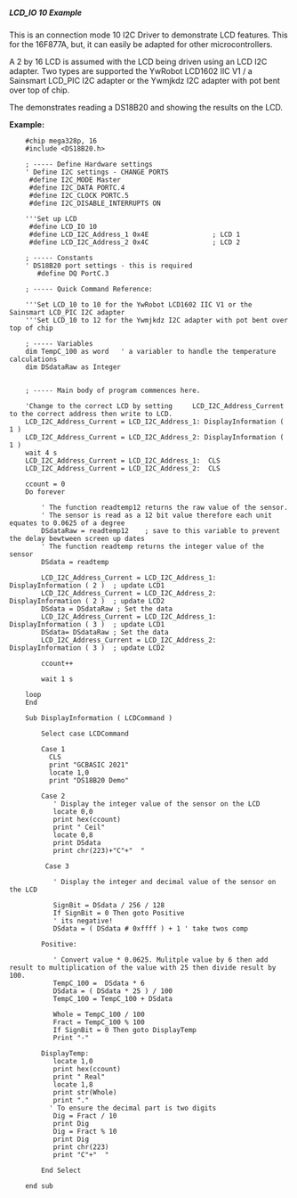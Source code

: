 <div class="section">

<div class="titlepage">

<div>

<div>

##### <span id="_lcd_io_10_example"></span>LCD\_IO 10 Example

</div>

</div>

</div>

This is an connection mode 10 I2C Driver to demonstrate LCD features.
This for the 16F877A, but, it can easily be adapted for other
microcontrollers.

A 2 by 16 LCD is assumed with the LCD being driven using an LCD I2C
adapter. Two types are supported the YwRobot LCD1602 IIC V1 / a
Sainsmart LCD\_PIC I2C adapter or the Ywmjkdz I2C adapter with pot bent
over top of chip.

The demonstrates reading a DS18B20 and showing the results on the LCD.

<span class="strong">**Example:**</span>

``` screen
    #chip mega328p, 16
    #include <DS18B20.h>

    ; ----- Define Hardware settings
    ' Define I2C settings - CHANGE PORTS
     #define I2C_MODE Master
     #define I2C_DATA PORTC.4
     #define I2C_CLOCK PORTC.5
     #define I2C_DISABLE_INTERRUPTS ON

    '''Set up LCD
     #define LCD_IO 10
     #define LCD_I2C_Address_1 0x4E                ; LCD 1
     #define LCD_I2C_Address_2 0x4C                ; LCD 2

    ; ----- Constants
    ' DS18B20 port settings - this is required
       #define DQ PortC.3

    ; ----- Quick Command Reference:

    '''Set LCD_10 to 10 for the YwRobot LCD1602 IIC V1 or the Sainsmart LCD_PIC I2C adapter
    '''Set LCD_10 to 12 for the Ywmjkdz I2C adapter with pot bent over top of chip

    ; ----- Variables
    dim TempC_100 as word   ' a variabler to handle the temperature calculations
    dim DSdataRaw as Integer


    ; ----- Main body of program commences here.

    'Change to the correct LCD by setting     LCD_I2C_Address_Current to the correct address then write to LCD.
    LCD_I2C_Address_Current = LCD_I2C_Address_1: DisplayInformation ( 1 )
    LCD_I2C_Address_Current = LCD_I2C_Address_2: DisplayInformation ( 1 )
    wait 4 s
    LCD_I2C_Address_Current = LCD_I2C_Address_1:  CLS
    LCD_I2C_Address_Current = LCD_I2C_Address_2:  CLS

    ccount = 0
    Do forever

        ' The function readtemp12 returns the raw value of the sensor.
        ' The sensor is read as a 12 bit value therefore each unit equates to 0.0625 of a degree
        DSdataRaw = readtemp12    ; save to this variable to prevent the delay bewtween screen up dates
        ' The function readtemp returns the integer value of the sensor
        DSdata = readtemp

        LCD_I2C_Address_Current = LCD_I2C_Address_1: DisplayInformation ( 2 )  ; update LCD1
        LCD_I2C_Address_Current = LCD_I2C_Address_2: DisplayInformation ( 2 )  ; update LCD2
        DSdata = DSdataRaw ; Set the data
        LCD_I2C_Address_Current = LCD_I2C_Address_1: DisplayInformation ( 3 )  ; update LCD1
        DSdata= DSdataRaw ; Set the data
        LCD_I2C_Address_Current = LCD_I2C_Address_2: DisplayInformation ( 3 )  ; update LCD2

        ccount++

        wait 1 s

    loop
    End

    Sub DisplayInformation ( LCDCommand )

        Select case LCDCommand

        Case 1
          CLS
          print "GCBASIC 2021"
          locate 1,0
          print "DS18B20 Demo"

        Case 2
           ' Display the integer value of the sensor on the LCD
           locate 0,0
           print hex(ccount)
           print " Ceil"
           locate 0,8
           print DSdata
           print chr(223)+"C"+"  "

         Case 3

           ' Display the integer and decimal value of the sensor on the LCD

           SignBit = DSdata / 256 / 128
           If SignBit = 0 Then goto Positive
           ' its negative!
           DSdata = ( DSdata # 0xffff ) + 1 ' take twos comp

        Positive:

           ' Convert value * 0.0625. Mulitple value by 6 then add result to multiplication of the value with 25 then divide result by 100.
           TempC_100 =  DSdata * 6
           DSdata = ( DSdata * 25 ) / 100
           TempC_100 = TempC_100 + DSdata

           Whole = TempC_100 / 100
           Fract = TempC_100 % 100
           If SignBit = 0 Then goto DisplayTemp
           Print "-"

        DisplayTemp:
           locate 1,0
           print hex(ccount)
           print " Real"
           locate 1,8
           print str(Whole)
           print "."
          ' To ensure the decimal part is two digits
           Dig = Fract / 10
           print Dig
           Dig = Fract % 10
           print Dig
           print chr(223)
           print "C"+"  "

        End Select

    end sub
```

</div>
